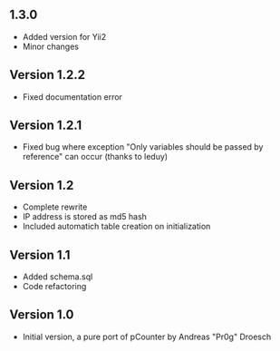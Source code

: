 ## 1.3.0
* Added version for Yii2
* Minor changes

## Version 1.2.2
* Fixed documentation error

## Version 1.2.1
* Fixed bug where exception "Only variables should be passed by reference" can occur (thanks to leduy)

## Version 1.2
* Complete rewrite
* IP address is stored as md5 hash
* Included automatich table creation on initialization

## Version 1.1
* Added schema.sql
* Code refactoring

## Version 1.0
* Initial version, a pure port of pCounter by Andreas "Pr0g" Droesch
